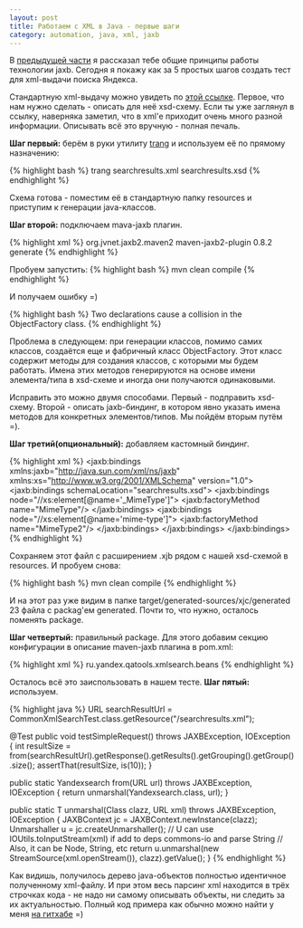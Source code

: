 ```yaml
---
layout: post
title: Работаем с XML в Java - первые шаги
category: automation, java, xml, jaxb
---
```


В [предыдущей части](http://artkoshelev.github.io/posts/jaxb-part-1) я рассказал тебе общие принципы работы технологии jaxb. Сегодня я покажу как за 5 простых шагов создать тест для xml-выдачи поиска Яндекса.

Стандартную xml-выдачу можно увидеть по [этой ссылке](https://github.com/artkoshelev/jaxb-samples/blob/master/src/test/resources/searchresults.xml). Первое, что нам нужно сделать - описать для неё xsd-схему. Если ты уже заглянул в ссылку, наверняка заметил, что в xml'e приходит очень много разной информации. Описывать всё это вручную - полная печаль. 

<b>Шаг первый:</b> берём в руки утилиту [trang](http://www.thaiopensource.com/relaxng/trang.html) и используем её по прямому назначению:

{% highlight bash %}
trang searchresults.xml searchresults.xsd
{% endhighlight %}

Схема готова - поместим её в стандартную папку resources и приступим к генерации java-классов. 

<b>Шаг второй:</b> подключаем mava-jaxb плагин.

{% highlight xml %}
	<build>
		<plugins>
			<plugin>
				<groupId>org.jvnet.jaxb2.maven2</groupId>
				<artifactId>maven-jaxb2-plugin</artifactId>
				<version>0.8.2</version>
				<executions>
					<execution>
						<goals>
							<goal>generate</goal>
						</goals>
					</execution>
				</executions>
			</plugin>
		</plugins>
	</build>
{% endhighlight %}

Пробуем запустить:
{% highlight bash %}
mvn clean compile
{% endhighlight %}

И получаем ошибку =)

{% highlight bash %}
Two declarations cause a collision in the ObjectFactory class.
{% endhighlight %}

Проблема в следующем: при генерации классов, помимо самих классов, создаётся еще и фабричный класс ObjectFactory. Этот класс содержит методы для создания классов, с которыми мы будем работать. Имена этих методов генерируются на основе имени элемента/типа в xsd-схеме и иногда они получаются одинаковыми.

Исправить это можно двумя способами. Первый - подправить xsd-схему. Второй - описать jaxb-биндинг, в котором явно указать имена методов для конкретных элементов/типов. Мы пойдём вторым путём =).

<b>Шаг третий(опциональный):</b> добавляем кастомный биндинг.

{% highlight xml %}
<jaxb:bindings xmlns:jaxb="http://java.sun.com/xml/ns/jaxb"
  xmlns:xs="http://www.w3.org/2001/XMLSchema"
  version="1.0">
  <jaxb:bindings schemaLocation="searchresults.xsd">
    <jaxb:bindings node="//xs:element[@name='_MimeType']">
      <jaxb:factoryMethod name="MimeType"/>
    </jaxb:bindings>
    <jaxb:bindings node="//xs:element[@name='mime-type']">
      <jaxb:factoryMethod name="MimeType2"/>
    </jaxb:bindings>
  </jaxb:bindings>
</jaxb:bindings>
{% endhighlight %}

Сохраняем этот файл с расширением .xjb рядом с нашей xsd-схемой в resources. И пробуем снова:

{% highlight bash %}
mvn clean compile
{% endhighlight %}

И на этот раз уже видим в папке target/generated-sources/xjc/generated 23 файла с packag'ем generated. Почти то, что нужно, осталось поменять package. 

<b>Шаг четвертый:</b> правильный package. Для этого добавим секцию конфигурации в описание maven-jaxb плагина в pom.xml:

{% highlight xml %}
<configuration>
	<generatePackage>ru.yandex.qatools.xmlsearch.beans</generatePackage>
</configuration>
{% endhighlight %}

Осталось всё это заиспользовать в нашем тесте. <b>Шаг пятый:</b> используем.

{% highlight java %}
URL searchResultUrl = CommonXmlSearchTest.class.getResource("/searchresults.xml");

@Test
public void testSimpleRequest() throws JAXBException, IOException {
    int resultSize = from(searchResultUrl).getResponse().getResults().getGrouping().getGroup().size();
    assertThat(resultSize, is(10));
}

public static Yandexsearch from(URL url) throws JAXBException, IOException {
    return unmarshal(Yandexsearch.class, url);
}

public static <T> T unmarshal(Class<T> clazz, URL xml) throws JAXBException, IOException {
    JAXBContext jc = JAXBContext.newInstance(clazz);
    Unmarshaller u = jc.createUnmarshaller();
    // U can use IOUtils.toInputStream(xml) if add to deps commons-io and parse String
    // Also, it can be Node, String, etc
    return u.unmarshal(new StreamSource(xml.openStream()), clazz).getValue();
}
{% endhighlight %}

Как видишь, получилось дерево java-объектов полностью идентичное полученному xml-файлу. И при этом весь парсинг xml находится в трёх строчках кода - не надо ни самому описывать объекты, ни следить за их актуальностью. Полный код примера как обычно можно найти у меня [на гитхабе](https://github.com/artkoshelev/jaxb-samples/tree/jaxb-part-2) =)